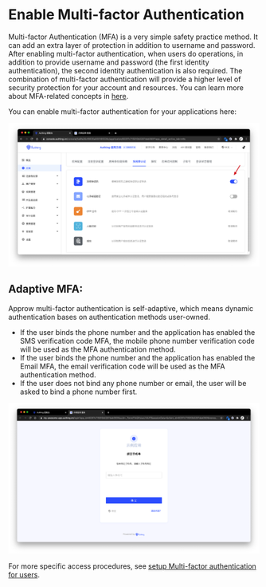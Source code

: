 # Enable Multi-factor Authentication

<LastUpdated/>

Multi-factor Authentication (MFA) is a very simple safety practice method. It can add an extra layer of protection in addition to username and password. After enabling multi-factor authentication, when users do operations, in addition to provide username and password (the first identity authentication), the second identity authentication is also required. The combination of multi-factor authentication will provide a higher level of security protection for your account and resources. You can learn more about MFA-related concepts in [here](/docs/en/concepts/mfa.md).

You can enable multi-factor authentication for your applications here:

![](./images/Xnip2021-03-04_15-12-05.png)

## Adaptive MFA:

Approw multi-factor authentication is self-adaptive, which means dynamic authentication bases on authentication methods user-owned.

- If the user binds the phone number and the application has enabled the SMS verification code MFA, the mobile phone number verification code will be used as the MFA authentication method.
- If the user binds the phone number and the application has enabled the Email MFA, the email verification code will be used as the MFA authentication method.
- If the user does not bind any phone number or email, the user will be asked to bind a phone number first.

![](./images/Xnip2021-03-04_15-30-05.png)

For more specific access procedures, see [setup Multi-factor authentication for users](/docs/enguides/authentication/mfa/).

